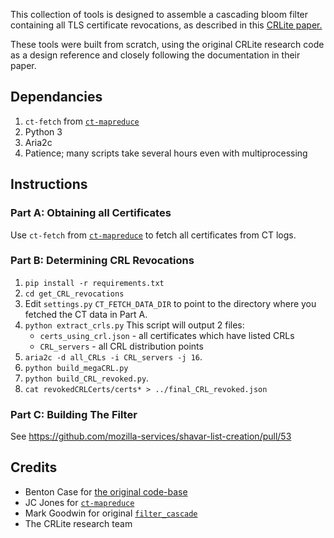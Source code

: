 This collection of tools is designed to assemble a cascading
bloom filter containing all TLS certificate revocations, as described
in this [CRLite paper.](http://www.ccs.neu.edu/home/cbw/static/pdf/larisch-oakland17.pdf)

These tools were built from scratch, using the original CRLite research code as a design reference and closely following the documentation in their paper. 

## Dependancies
1. `ct-fetch` from [`ct-mapreduce`](https://github.com/jcjones/ct-mapreduce)
1. Python 3
2. Aria2c
4. Patience; many scripts take several hours even with multiprocessing

## Instructions
### Part A: Obtaining all Certificates
Use `ct-fetch` from [`ct-mapreduce`](https://github.com/jcjones/ct-mapreduce)
to fetch all certificates from CT logs.

### Part B: Determining CRL Revocations
1. `pip install -r requirements.txt`
1. `cd get_CRL_revocations`
2. Edit `settings.py` `CT_FETCH_DATA_DIR` to point to the directory where you
   fetched the CT data in Part A.
3. `python extract_crls.py` This script will output 2 files:
   * `certs_using_crl.json` - all certificates which have listed CRLs
   * `CRL_servers` - all CRL distribution points
4. `aria2c -d all_CRLs -i CRL_servers -j 16`.
5. `python build_megaCRL.py`
6. `python build_CRL_revoked.py`.
7. `cat revokedCRLCerts/certs* > ../final_CRL_revoked.json`

### Part C: Building The Filter
See https://github.com/mozilla-services/shavar-list-creation/pull/53


## Credits

* Benton Case for [the original
  code-base](https://github.com/casebenton/certificate-revocation-analysis)
* JC Jones for [`ct-mapreduce`](https://github.com/jcjones/ct-mapreduce)
* Mark Goodwin for original
  [`filter_cascade`](https://gist.githubusercontent.com/mozmark/c48275e9c07ccca3f8b530b88de6ecde/raw/19152f7f10925379420aa7721319a483273d867d/sample.py)
* The CRLite research team
